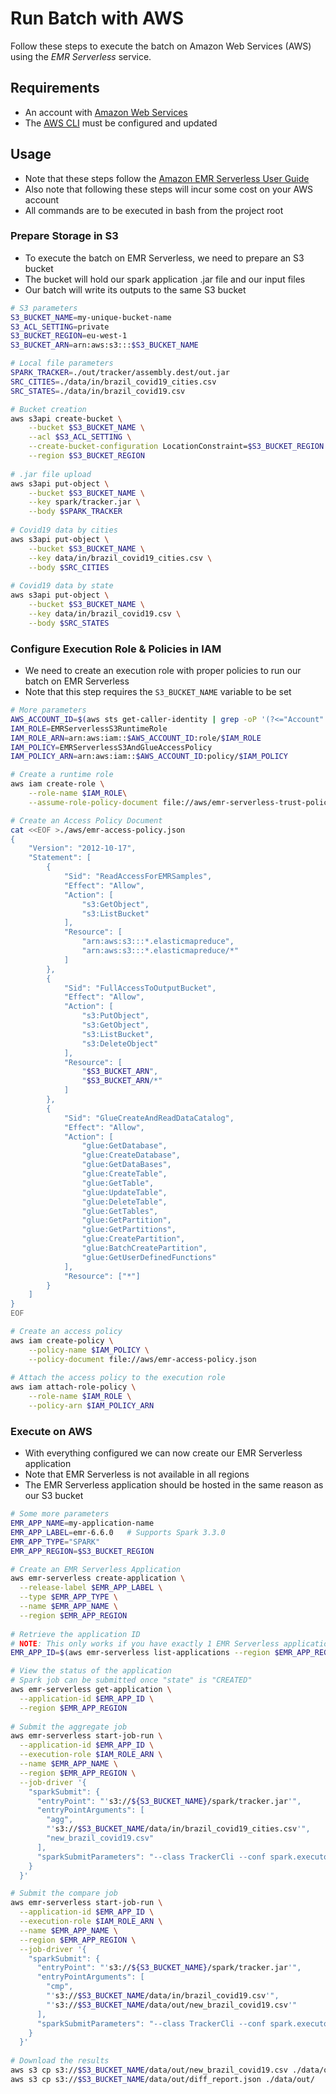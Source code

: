 # Run Batch with AWS
Follow these steps to execute the batch on Amazon Web Services (AWS) using the _EMR Serverless_ service.

## Requirements
- An account with [Amazon Web Services](https://aws.amazon.com/)
- The [AWS CLI](https://aws.amazon.com/cli/) must be configured and updated

## Usage
- Note that these steps follow the [Amazon EMR Serverless User Guide](https://docs.aws.amazon.com/emr/latest/EMR-Serverless-UserGuide/getting-started.html#gs-cli)
- Also note that following these steps will incur some cost on your AWS account
- All commands are to be executed in bash from the project root

### Prepare Storage in S3
- To execute the batch on EMR Serverless, we need to prepare an S3 bucket
- The bucket will hold our spark application .jar file and our input files
- Our batch will write its outputs to the same S3 bucket

```bash
# S3 parameters
S3_BUCKET_NAME=my-unique-bucket-name
S3_ACL_SETTING=private 
S3_BUCKET_REGION=eu-west-1
S3_BUCKET_ARN=arn:aws:s3:::$S3_BUCKET_NAME

# Local file parameters
SPARK_TRACKER=./out/tracker/assembly.dest/out.jar
SRC_CITIES=./data/in/brazil_covid19_cities.csv
SRC_STATES=./data/in/brazil_covid19.csv

# Bucket creation
aws s3api create-bucket \
	--bucket $S3_BUCKET_NAME \
	--acl $S3_ACL_SETTING \
	--create-bucket-configuration LocationConstraint=$S3_BUCKET_REGION \
	--region $S3_BUCKET_REGION
	
# .jar file upload
aws s3api put-object \
	--bucket $S3_BUCKET_NAME \
	--key spark/tracker.jar \
	--body $SPARK_TRACKER
	
# Covid19 data by cities
aws s3api put-object \
	--bucket $S3_BUCKET_NAME \
	--key data/in/brazil_covid19_cities.csv \
	--body $SRC_CITIES
	
# Covid19 data by state
aws s3api put-object \
	--bucket $S3_BUCKET_NAME \
	--key data/in/brazil_covid19.csv \
	--body $SRC_STATES
```

### Configure Execution Role & Policies in IAM
- We need to create an execution role with proper policies to run our batch on EMR Serverless
- Note that this step requires the `S3_BUCKET_NAME` variable to be set

```bash
# More parameters 
AWS_ACCOUNT_ID=$(aws sts get-caller-identity | grep -oP '(?<="Account":\s")[0-9]*')
IAM_ROLE=EMRServerlessS3RuntimeRole
IAM_ROLE_ARN=arn:aws:iam::$AWS_ACCOUNT_ID:role/$IAM_ROLE
IAM_POLICY=EMRServerlessS3AndGlueAccessPolicy
IAM_POLICY_ARN=arn:aws:iam::$AWS_ACCOUNT_ID:policy/$IAM_POLICY

# Create a runtime role 
aws iam create-role \
    --role-name $IAM_ROLE\
    --assume-role-policy-document file://aws/emr-serverless-trust-policy.json

# Create an Access Policy Document
cat <<EOF >./aws/emr-access-policy.json
{
    "Version": "2012-10-17",
    "Statement": [
        {
            "Sid": "ReadAccessForEMRSamples",
            "Effect": "Allow",
            "Action": [
                "s3:GetObject",
                "s3:ListBucket"
            ],
            "Resource": [
                "arn:aws:s3:::*.elasticmapreduce",
                "arn:aws:s3:::*.elasticmapreduce/*"
            ]
        },
        {
            "Sid": "FullAccessToOutputBucket",
            "Effect": "Allow",
            "Action": [
                "s3:PutObject",
                "s3:GetObject",
                "s3:ListBucket",
                "s3:DeleteObject"
            ],
            "Resource": [
                "$S3_BUCKET_ARN",
                "$S3_BUCKET_ARN/*"
            ]
        },
        {
            "Sid": "GlueCreateAndReadDataCatalog",
            "Effect": "Allow",
            "Action": [
                "glue:GetDatabase",
                "glue:CreateDatabase",
                "glue:GetDataBases",
                "glue:CreateTable",
                "glue:GetTable",
                "glue:UpdateTable",
                "glue:DeleteTable",
                "glue:GetTables",
                "glue:GetPartition",
                "glue:GetPartitions",
                "glue:CreatePartition",
                "glue:BatchCreatePartition",
                "glue:GetUserDefinedFunctions"
            ],
            "Resource": ["*"]
        }
    ]
}
EOF

# Create an access policy
aws iam create-policy \
    --policy-name $IAM_POLICY \
    --policy-document file://aws/emr-access-policy.json
    
# Attach the access policy to the execution role
aws iam attach-role-policy \
    --role-name $IAM_ROLE \
    --policy-arn $IAM_POLICY_ARN
```
### Execute on AWS
- With everything configured we can now create our EMR Serverless application
- Note that EMR Serverless is not available in all regions 
- The EMR Serverless application should be hosted in the same reason as our S3 bucket

```bash
# Some more parameters 
EMR_APP_NAME=my-application-name 
EMR_APP_LABEL=emr-6.6.0   # Supports Spark 3.3.0
EMR_APP_TYPE="SPARK"
EMR_APP_REGION=$S3_BUCKET_REGION

# Create an EMR Serverless Application
aws emr-serverless create-application \
  --release-label $EMR_APP_LABEL \
  --type $EMR_APP_TYPE \
  --name $EMR_APP_NAME \
  --region $EMR_APP_REGION
  
# Retrieve the application ID 
# NOTE: This only works if you have exactly 1 EMR Serverless application in the region
EMR_APP_ID=$(aws emr-serverless list-applications --region $EMR_APP_REGION | grep -oP '(?<="id":\s")[a-z0-9]*')

# View the status of the application
# Spark job can be submitted once "state" is "CREATED"
aws emr-serverless get-application \
  --application-id $EMR_APP_ID \
  --region $EMR_APP_REGION
  
# Submit the aggregate job
aws emr-serverless start-job-run \
  --application-id $EMR_APP_ID \
  --execution-role $IAM_ROLE_ARN \
  --name $EMR_APP_NAME \
  --region $EMR_APP_REGION \
  --job-driver '{
    "sparkSubmit": {
      "entryPoint": "'s3://${S3_BUCKET_NAME}/spark/tracker.jar'",
      "entryPointArguments": [
        "agg",
        "'s3://$S3_BUCKET_NAME/data/in/brazil_covid19_cities.csv'",
        "new_brazil_covid19.csv"
      ],
      "sparkSubmitParameters": "--class TrackerCli --conf spark.executor.cores=1 --conf spark.executor.memory=4g --conf spark.driver.cores=1 --conf spark.driver.memory=4g --conf spark.executor.instances=1"
    }
  }'

# Submit the compare job
aws emr-serverless start-job-run \
  --application-id $EMR_APP_ID \
  --execution-role $IAM_ROLE_ARN \
  --name $EMR_APP_NAME \
  --region $EMR_APP_REGION \
  --job-driver '{
    "sparkSubmit": {
      "entryPoint": "'s3://${S3_BUCKET_NAME}/spark/tracker.jar'",
      "entryPointArguments": [
        "cmp",
        "'s3://$S3_BUCKET_NAME/data/in/brazil_covid19.csv'",
        "'s3://$S3_BUCKET_NAME/data/out/new_brazil_covid19.csv'"
      ],
      "sparkSubmitParameters": "--class TrackerCli --conf spark.executor.cores=1 --conf spark.executor.memory=4g --conf spark.driver.cores=1 --conf spark.driver.memory=4g --conf spark.executor.instances=1"
    }
  }'
  
# Download the results
aws s3 cp s3://$S3_BUCKET_NAME/data/out/new_brazil_covid19.csv ./data/out/
aws s3 cp s3://$S3_BUCKET_NAME/data/out/diff_report.json ./data/out/
```

